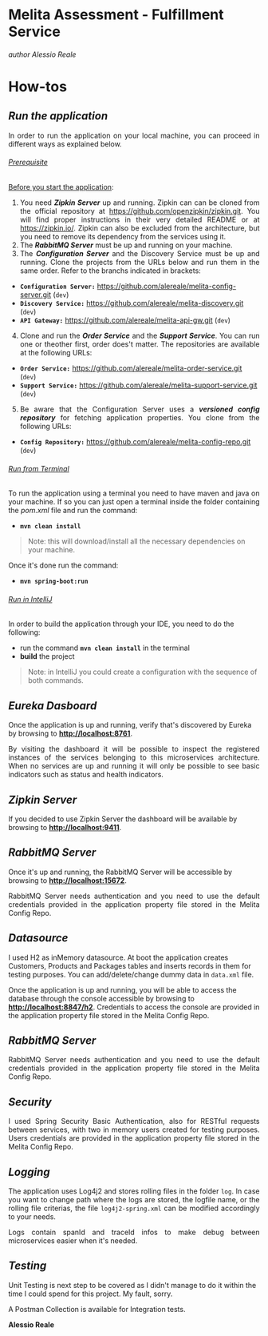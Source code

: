 # Melita Assessment - Fulfillment Service
###### _author Alessio Reale_

# How-tos
## _Run the application_
<div style="text-align: justify">
In order to run the application on your local machine, you can proceed in different ways as explained below.
</div>

###### <u>_Prerequisite_</u>
<div style="text-align: justify">
<u>Before you start the application</u>:

1) You need ***Zipkin Server*** up and running. Zipkin can can be cloned from the official repository at https://github.com/openzipkin/zipkin.git. You will find proper instructions in their very detailed README or at https://zipkin.io/. Zipkin can also be excluded from the architecture, but you need to remove its dependency from the services using it.
2) The ***RabbitMQ Server*** must be up and running on your machine.
3) The ***Configuration Server*** and the Discovery Service must be up and running. Clone the projects from the URLs below and run them in the same order. Refer to the branchs indicated in brackets:
</div>

- **```Configuration Server:```** https://github.com/alereale/melita-config-server.git (```dev```)
- **```Discovery Service:```** https://github.com/alereale/melita-discovery.git (```dev```)
- **```API Gateway:```** https://github.com/alereale/melita-api-gw.git (```dev```)

<div style="text-align: justify">

4) Clone and run the ***Order Service*** and the ***Support Service***. You can run one or theother first, order does't matter. The repositories are available at the following URLs:
</div>

- **```Order Service:```** https://github.com/alereale/melita-order-service.git (```dev```)
- **```Support Service:```** https://github.com/alereale/melita-support-service.git (```dev```)

<div style="text-align: justify">

5) Be aware that the Configuration Server uses a ***versioned config repository*** for fetching application properties. You clone from the following URLs:
</div>

- **```Config Repository:```** https://github.com/alereale/melita-config-repo.git (```dev```)

###### <u>_Run from Terminal_</u>
<div style="text-align: justify">
To run the application using a terminal you need to have maven and java on your machine. If so you can just open a terminal inside the folder containing the<em> pom.xml </em>file and run the command:
</div>

- **```mvn clean install```**

>Note: this will download/install all the necessary dependencies on your machine.

Once it's done run the command:
- **```mvn spring-boot:run```**
###### <u>_Run in IntelliJ_</u>
In order to build the application through your IDE, you need to do the following:
- run the command **```mvn clean install```** in the terminal
- **build** the project

>Note: in IntelliJ you could create a configuration with the sequence of both commands.
## _Eureka Dasboard_
Once the application is up and running, verify that's discovered by Eureka by browsing to **[http://localhost:8761](http://localhost:8761 "Eureka Dashboard")**.
<div style="text-align: justify">
By visiting the dashboard it will be possible to inspect the registered instances of the services belonging to this microservices architecture. When no services are up and running it will only be possible to see basic indicators such as status and health indicators.
</div>

## _Zipkin Server_
If you decided to use Zipkin Server the dashboard will be available by browsing to **[http://localhost:9411](http://localhost:9411 "Zipkin Server Dashboard")**.


## _RabbitMQ Server_
Once it's up and running, the RabbitMQ Server will be accessible by browsing to **[http://localhost:15672](http://localhost:15672 "RabbitMQ Server")**.
<div style="text-align: justify">
RabbitMQ Server needs authentication and you need to use the default credentials provided in the application property file stored in the Melita Config Repo. 
</div>

## _Datasource_
I used H2 as inMemory datasource. At boot the application creates Customers, Products and Packages tables and inserts records in them for testing purposes. 
You can add/delete/change dummy data in ```data.xml``` file. 

Once the application is up and running, you will be able to access the database through the console accessible by browsing to **[http://localhost:8847/h2](http://localhost:8847/h2 "h2-console")**.
Credentials to access the console are provided in the application property file stored in the Melita Config Repo.
## _RabbitMQ Server_
<div style="text-align: justify">
RabbitMQ Server needs authentication and you need to use the default credentials provided in the application property file stored in the Melita Config Repo. 
</div>

## _Security_
<div style="text-align: justify">
I used Spring Security Basic Authentication, also for RESTful requests between services, with two in memory users created for testing purposes. Users credentials are provided in the application property file stored in the Melita Config Repo.
</div>

## _Logging_
<div style="text-align: justify">

The application uses Log4j2 and stores rolling files in the folder ```log```. In case you want to change path where the logs are stored, the logfile name, or the rolling file criterias, the file ```log4j2-spring.xml``` can be modified accordingly to your needs.

Logs contain spanId and traceId infos to make debug between microservices easier when it's needed.
</div>

## _Testing_
Unit Testing is next step to be covered as I didn't manage to do it within the time I could spend for this project. My fault, sorry.

A Postman Collection is available for Integration tests.

**Alessio Reale**

